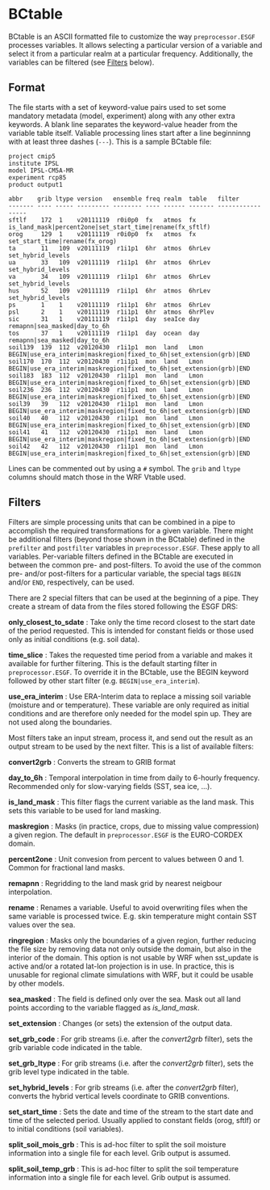 BCtable
=======

BCtable is an ASCII formatted file to customize the way `preprocessor.ESGF`
processes variables. It allows selecting a particular version of a variable and
select it from a particular realm at a particular frequency. Additionally, the
variables can be filtered (see [Filters](#Filters) below).

Format
------

The file starts with a set of keyword-value pairs used to set some mandatory
metadata (model, experiment) along with any other extra keywords. A blank line
separates the keyword-value header from the variable table itself. Valiable
processing lines start after a line beginninng with at least three dashes
(`---`).  This is a sample BCtable file:

```
project cmip5
institute IPSL
model IPSL-CM5A-MR
experiment rcp85
product output1

abbr    grib ltype version   ensemble freq realm  table   filter
------- ---- ----- --------- -------- ---- ------ ------- ----------------- 
sftlf    172  1    v20111119  r0i0p0  fx   atmos  fx      is_land_mask|percent2one|set_start_time|rename(fx_sftlf)
orog     129  1    v20111119  r0i0p0  fx   atmos  fx      set_start_time|rename(fx_orog)
ta       11   109  v20111119  r1i1p1  6hr  atmos  6hrLev  set_hybrid_levels
ua       33   109  v20111119  r1i1p1  6hr  atmos  6hrLev  set_hybrid_levels
va       34   109  v20111119  r1i1p1  6hr  atmos  6hrLev  set_hybrid_levels
hus      52   109  v20111119  r1i1p1  6hr  atmos  6hrLev  set_hybrid_levels
ps       1    1    v20111119  r1i1p1  6hr  atmos  6hrLev  
psl      2    1    v20111119  r1i1p1  6hr  atmos  6hrPlev 
sic      31   1    v20111119  r1i1p1  day  seaIce day     remapnn|sea_masked|day_to_6h
tos      37   1    v20111119  r1i1p1  day  ocean  day     remapnn|sea_masked|day_to_6h
soil139  139  112  v20120430  r1i1p1  mon  land   Lmon    BEGIN|use_era_interim|maskregion|fixed_to_6h|set_extension(grb)|END
soil170  170  112  v20120430  r1i1p1  mon  land   Lmon    BEGIN|use_era_interim|maskregion|fixed_to_6h|set_extension(grb)|END
soil183  183  112  v20120430  r1i1p1  mon  land   Lmon    BEGIN|use_era_interim|maskregion|fixed_to_6h|set_extension(grb)|END
soil236  236  112  v20120430  r1i1p1  mon  land   Lmon    BEGIN|use_era_interim|maskregion|fixed_to_6h|set_extension(grb)|END
soil39   39   112  v20120430  r1i1p1  mon  land   Lmon    BEGIN|use_era_interim|maskregion|fixed_to_6h|set_extension(grb)|END
soil40   40   112  v20120430  r1i1p1  mon  land   Lmon    BEGIN|use_era_interim|maskregion|fixed_to_6h|set_extension(grb)|END
soil41   41   112  v20120430  r1i1p1  mon  land   Lmon    BEGIN|use_era_interim|maskregion|fixed_to_6h|set_extension(grb)|END
soil42   42   112  v20120430  r1i1p1  mon  land   Lmon    BEGIN|use_era_interim|maskregion|fixed_to_6h|set_extension(grb)|END
```
Lines can be commented out by using a `#` symbol. The `grib` and `ltype`
columns should match those in the WRF Vtable used.

Filters
-------

Filters are simple processing units that can be combined in a pipe to
accomplish the required transformations for a given variable. There might be
additional filters (beyond those shown in the BCtable) defined in the
`prefilter` and `postfilter` variables in `preprocessor.ESGF`. These apply to
all variables. Per-variable filters defined in the BCtable are executed in
between the common pre- and post-filters. To avoid the use of the common pre-
and/or post-filters for a particular variable, the special tags `BEGIN` and/or
`END`, respectively, can be used.

There are 2 special filters that can be used at the beginning of a pipe. They
create a stream of data from the files stored following the ESGF DRS:

**only_closest_to_sdate**
:  Take only the time record closest to the start date of the period requested.
   This is intended for constant fields or those used only as initial
   conditions (e.g. soil data).

**time_slice**
:  Takes the requested time period from a variable and makes it
   available for further filtering. This is the default starting filter in
   `preprocessor.ESGF`. To override it in the BCtable, use the BEGIN keyword
   followed by other start filter (e.g. `BEGIN|use_era_interim`).

**use_era_interim**
:  Use ERA-Interim data to replace a missing soil variable (moisture and or
   temperature). These variable are only required as initial conditions and are
   therefore only needed for the model spin up. They are not used along the
   boundaries.

Most filters take an input stream, process it, and send out the result as an
output stream to be used by the next filter. This is a list of available filters:

**convert2grb**
:  Converts the stream to GRIB format

**day_to_6h**
:  Temporal interpolation in time from daily to 6-hourly frequency. Recommended
   only for slow-varying fields (SST, sea ice, ...).

**is_land_mask**
:  This filter flags the current variable as the land mask. This sets this
   variable to be used for land masking.

**maskregion**
:  Masks (in practice, crops, due to missing value compression) a given region.
   The default in `preprocessor.ESGF` is the EURO-CORDEX domain.

**percent2one**
:  Unit convesion from percent to values between 0 and 1. Common for fractional
   land masks.

**remapnn**
:  Regridding to the land mask grid by nearest neigbour interpolation.

**rename**
:  Renames a variable. Useful to avoid overwriting files when the same variable
   is processed twice. E.g. skin temperature might contain SST values over the
   sea.

**ringregion**
:  Masks only the boundaries of a given region, further reducing the file
   size by removing data not only outside the domain, but also in the interior
   of the domain. This option is not usable by WRF when sst_update is active
   and/or a rotated lat-lon projection is in use. In practice, this is unusable
   for regional climate simulations with WRF, but it could be usable by other
   models.

**sea_masked**
:  The field is defined only over the sea. Mask out all land points according
   to the variable flagged as *is_land_mask*.

**set_extension**
:  Changes (or sets) the extension of the output data.

**set_grb_code**
:  For grib streams (i.e. after the *convert2grb* filter), sets the grib
   variable code indicated in the table.

**set_grb_ltype**
:  For grib streams (i.e. after the *convert2grb* filter), sets the grib
   level type indicated in the table.

**set_hybrid_levels**
:  For grib streams (i.e. after the *convert2grb* filter), converts the
   hybrid vertical levels coordinate to GRIB conventions.

**set_start_time**
:  Sets the date and time of the stream to the start date and time of the
   selected period. Usually applied to constant fields (orog, sftlf) or to
   initial conditions (soil variables).

**split_soil_mois_grb**
:  This is ad-hoc filter to split the soil moisture information into a single
   file for each level. Grib output is assumed.

**split_soil_temp_grb**
:  This is ad-hoc filter to split the soil temperature information into a
   single file for each level. Grib output is assumed.

